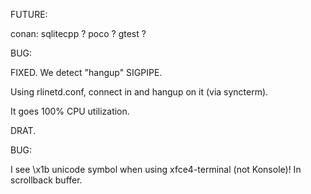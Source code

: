 
FUTURE:

conan:  sqlitecpp  ?  poco  ?   gtest ?


BUG:

FIXED.  We detect "hangup" SIGPIPE.

Using rlinetd.conf, connect in and hangup on it (via syncterm).

It goes 100% CPU utilization.

DRAT.

BUG:

I see \x1b unicode symbol when using xfce4-terminal (not Konsole)!
In scrollback buffer.



